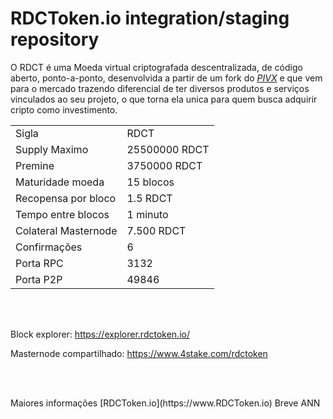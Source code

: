 RDCToken.io integration/staging repository
=====================================

O RDCT é uma Moeda virtual criptografada descentralizada, de código aberto, ponto-a-ponto, desenvolvida a partir de um fork do [_PIVX_](https://github.com/PIVX-Project/PIVX) e que vem para o mercado trazendo diferencial de ter diversos produtos e serviços vinculados ao seu projeto, o que torna ela unica para quem busca adquirir cripto como investimento.
 
<table>
<tr><td>Sigla</td><td>RDCT</td></tr>
<tr><td>Supply Maximo</td><td>25500000 RDCT</td></tr>
<tr><td>Premine</td><td>3750000 RDCT</td></tr>
<tr><td>Maturidade moeda</td><td>15 blocos</td></tr>
<tr><td>Recopensa por bloco</td><td>1.5 RDCT</td></tr>
<tr><td>Tempo entre blocos</td><td>1 minuto</td></tr>
<tr><td>Colateral Masternode</td><td>7.500 RDCT</td></tr>
<tr><td>Confirmações</td><td>6</td></tr>
<tr><td>Porta RPC</td><td>3132</td></tr>
<tr><td>Porta P2P</td><td>49846</td></tr>
</table>

<br>
<br>
<p>
 Block explorer: <a href="https://explorer.rdctoken.io/" target="_blank">https://explorer.rdctoken.io/</a>
</p>

<p>
 Masternode compartilhado: <a href="https://www.4stake.com/rdctoken" target="_blank">https://www.4stake.com/rdctoken</a>
</p>


<br>
<br>
<p>
Maiores informações [RDCToken.io](https://www.RDCToken.io) Breve ANN
 </p>
